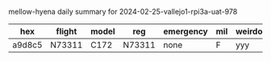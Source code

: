 mellow-hyena daily summary for 2024-02-25-vallejo1-rpi3a-uat-978

|hex|flight|model|reg|emergency|mil|weirdo|
|--|--|--|--|--|--|--|
|a9d8c5|N73311|C172|N73311|none|F|yyy|
